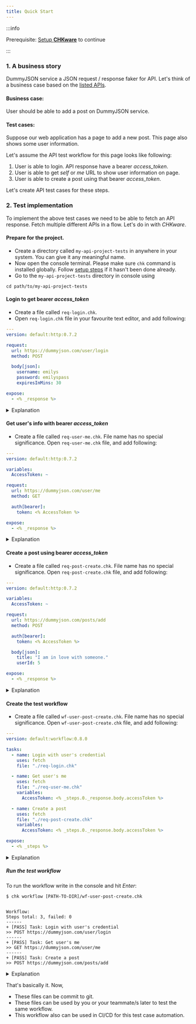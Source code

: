 ```yaml
---
title: Quick Start
---
```


:::info

Prerequisite: [Setup **CHKware**](/docs/setup) to continue

:::

### 1.  A business story

DummyJSON service a JSON request / response faker for API. Let's think of a business case based on the [listed APIs](https://dummyjson.com/docs).

#### Business case:

User should be able to add a post on DummyJSON service.

#### Test cases:

Suppose our web application has a page to add a new post. This page also shows some user information.

Let's assume the API test workflow for this page looks like following:

1. User is able to login. API response have a bearer *access_token*.
2. User is able to get *self* or *me* URL to show user information on page.
3. User is able to create a post using that bearer *access_token*.

Let's create API test cases for these steps.

### 2. Test implementation

To implement the above test cases we need to be able to fetch an API response. Fetch multiple different APIs in a flow. Let's do in with *CHKware*.

#### Prepare for the project.

- Create a directory called `my-api-project-tests` in anywhere in your system. You can give it any meaningful name.
- Now open the console terminal. Please make sure `chk` command is installed globally. Follow [setup steps](./setup.md) if it hasn't been done already.
- Go to the `my-api-project-tests` directory in console using

```shell
cd path/to/my-api-project-tests
```

#### Login to get bearer *access_token*

- Create a file called `req-login.chk`. 
- Open `req-login.chk` file in your favourite text editor, and add following:

```yaml title="path/to/my-api-project-tests/req-login.chk"
---
version: default:http:0.7.2

request:
  url: https://dummyjson.com/user/login
  method: POST

  body[json]:
    username: emilys
    password: emilyspass
    expiresInMins: 30

expose:
  - <% _response %>
```

<details>
  <summary>Explanation</summary>

  This file is called *HTTP specification* or *HTTP spec* file in *CHKware*. This file holds configuration to make one HTTP request.
  
  With `request:` node, we define what to request, and with `expose:` section we mention what to return. In this case the HTTP response body that was received.

  It is possible to use *HTTP spec* as a scriptable HTTP client.
</details>

#### Get user's info with bearer *access_token*

- Create a file called `req-user-me.chk`. File name has no special significance. Open `req-user-me.chk` file, and add following:

```yaml title="path/to/my-api-project-tests/req-user-me.chk"
---
version: default:http:0.7.2

variables:
  AccessToken: ~

request:
  url: https://dummyjson.com/user/me
  method: GET

  auth[bearer]:
    token: <% AccessToken %>

expose:
  - <% _response %>
```

<details>
  <summary>Explanation</summary>

  With this *HTTP specification* we are requesting `user/me` URL with `GET`. We are passing `bearer` auth token with the request.

  This spec. have a `variables:` node, an special way to define variables that works for this file context only. We are setting a variable called `AccessToken` with default `null`. We are using that variable in `request.auth[bearer].token`.
</details>

#### Create a post using bearer *access_token*

- Create a file called `req-post-create.chk`. File name has no special significance. Open `req-post-create.chk` file, and add following:

```yaml title="path/to/my-api-project-tests/req-post-create.chk"
---
version: default:http:0.7.2

variables:
  AccessToken: ~

request:
  url: https://dummyjson.com/posts/add
  method: POST

  auth[bearer]:
    token: <% AccessToken %>

  body[json]:
    title: "I am in love with someone."
    userId: 5

expose:
  - <% _response %>
```

<details>
  <summary>Explanation</summary>

  With this *HTTP specification* we are requesting `posts/add` URL with `POST`. We are passing `bearer` auth token with the request.

  This spec. have a `body[json]:` node. This is used to pass json data to server. This automatically adds `'application/json'` type header to the request. we are sending post title and a user id in json body.
</details>

#### Create the test workflow

- Create a file called `wf-user-post-create.chk`. File name has no special significance. Open `wf-user-post-create.chk` file, and add following:

```yaml title="path/to/my-api-project-tests/wf-user-post-create.chk"
---
version: default:workflow:0.8.0

tasks:
  - name: Login with user's credential
    uses: fetch
    file: "./req-login.chk"

  - name: Get user's me
    uses: fetch
    file: "./req-user-me.chk"
    variables:
      AccessToken: <% _steps.0._response.body.accessToken %>

  - name: Create a post
    uses: fetch
    file: "./req-post-create.chk"
    variables:
      AccessToken: <% _steps.0._response.body.accessToken %>

expose:
  - <% _steps %>
```

<details>
  <summary>Explanation</summary>

  This file is called *Workflow specification* or *Workflow spec* file in *CHKware*. This file holds configuration to a chkware workflow. Use *Workflow specification* to make workflow using other CHKware sub commands as tasks. As you can see in the example.

  With this *Workflow specification* we are making workflow of all the tasks we created above. Here we define which task to execute after one another. Tasks are zero (0) indexed.
  
  We are passing `AccessToken` variable we got from step 0 after login to other tasks. This overwrites default values given in those corresponding files.

  Finally, we are exposing `_steps` for to show response.
</details>

##### Run the test workflow

To run the workflow write in the console and hit *Enter*:

```shell
$ chk workflow [PATH-TO-DIR]/wf-user-post-create.chk


Workflow:
Steps total: 3, failed: 0
------
+ [PASS] Task: Login with user's credential
>> POST https://dummyjson.com/user/login
------
+ [PASS] Task: Get user's me
>> GET https://dummyjson.com/user/me
------
+ [PASS] Task: Create a post
>> POST https://dummyjson.com/posts/add
```

<details>
  <summary>Explanation</summary>

  The workflow response shows how many task executed and how many of them failed (if any). with `+ [PASS]` is represents the passed tasks with a summary of what happened in that step.
</details>

That's basically it. Now,

- These files can be commit to git. 
- These files can be used by you or your teammate/s later to test the same workflow.
- This workflow also can be used in CI/CD for this test case automation.
